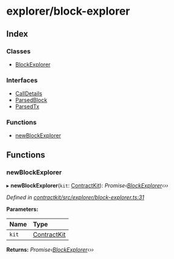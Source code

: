 # explorer/block-explorer

## Index

### Classes

* [BlockExplorer](../classes/_explorer_block_explorer_.blockexplorer.md)

### Interfaces

* [CallDetails](../interfaces/_explorer_block_explorer_.calldetails.md)
* [ParsedBlock](../interfaces/_explorer_block_explorer_.parsedblock.md)
* [ParsedTx](../interfaces/_explorer_block_explorer_.parsedtx.md)

### Functions

* [newBlockExplorer](_explorer_block_explorer_.md#newblockexplorer)

## Functions

### newBlockExplorer

▸ **newBlockExplorer**\(`kit`: [ContractKit](../classes/_kit_.contractkit.md)\): _Promise‹_[_BlockExplorer_](../classes/_explorer_block_explorer_.blockexplorer.md)_‹››_

_Defined in_ [_contractkit/src/explorer/block-explorer.ts:31_](https://github.com/celo-org/celo-monorepo/blob/master/packages/contractkit/src/explorer/block-explorer.ts#L31)

**Parameters:**

| Name | Type |
| :--- | :--- |
| `kit` | [ContractKit](../classes/_kit_.contractkit.md) |

**Returns:** _Promise‹_[_BlockExplorer_](../classes/_explorer_block_explorer_.blockexplorer.md)_‹››_


